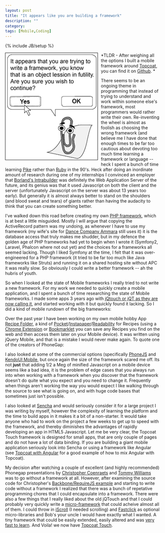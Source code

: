 ```yaml
---
layout: post
title: "It appears like you are building a framework"
description: ""
category: 
tags: [Mobile,Coding]
---
```

{% include JB/setup %}

<img src="/img/clippy.png" style="float:left; border: 1px solid #000; margin: 0 10px 10px 0">

*TLDR - After weighing all the options I built a mobile framework around [Topcoat](http://topcoat.io), you
 can find it on [Github](https://github.com/kriserickson/topcoat-touch). *

There seems to be an ongoing theme in programming that instead of trying to understand and work within
someone else's framework, most programmers would rather write their own.  Re-inventing the wheel is almost
as foolish as choosing the wrong framework (and believe me I have done that enough times to be far too
cautious about devoting too much time learning a framework or language -- heck I spent a bunch of time
learning [Pike](http://pike.lysator.liu.se/) rather than [Ruby](https://www.ruby-lang.org/en/) in the
90's.   Heck after doing an inordinate amount of research during one of my internships I convinced an
employer that [Borland's Intrabuilder](http://www.drdobbs.com/borlands-intrabuilder-10/184415559) was
definitely the Web Application Server of the future, and its genius was that it used Javascript on
both the client and the server (unfortunately Javascript on the server was about 13 years too early).   But
generally it is almost always better to stand on the shoulders (and blood sweat and tears) of giants rather
than having the audacity to think that you can create something better.

I've walked down this road before creating my own [PHP framework](https://github.com/kriserickson/KrisMVC), which
is at best a little misguided.  Mostly I will argue that copying the ActiveRecord pattern was my undoing, as whenever
I have to use my framework (my wife's site for [Dance Company Ammara](http://ammara.ca) still uses it) it is the
database access that truly makes me shudder, but in my defence the golden age of PHP frameworks had yet to begin
when I wrote it (Symfony2, Laravel, Phalcon where not out yet) and the choices for a frameworks all seemed lacking.
 Though I liked Symfony at the time, I felt that it was over-engineered for a PHP framework (it tried to be far too much
 like Java frameworks like Struts) and running it on a shared hosting site without APC it was really slow.  So obviously
 I could write a better framework -- ah the hubris of youth.

So when I looked at the state of Mobile frameworks I really tried to not write a new framework.  For my work we needed
to quickly create a mobile application, and I spent a bunch of time researching the state of Mobile frameworks.  I made
some apps 3 years ago with [jQtouch or jQT as they are now calling it](http://jqtjs.com/), and started working with it
but quickly found it lacking.  So I did a kind of mobile rundown of the big frameworks:

Over the past year I have been working on my own mobile hobby App [Recipe Folder](https://play.google.com/store/apps/details?id=com.recipefolder.app),
a kind of [Pocket](getpocket.com)/[Instapaper](http://www.instapaper.com/)/[Readability](www.readability.com) for
Recipes (using a [Chrome Extension](https://chrome.google.com/webstore/detail/recipe-folder/nfgkogochmmkkglclaokmangionbpmha) or
[Bookmarklet](http://recipe-folder.com) you can save any Recipes you find on the web and then access them
later on your Mobile device).  It was written using jQuery Mobile, and that is a mistake I would never make again.  To quote
one of the creators of PhoneGap:



I also looked at some of the commercial options (specifically [PhoneJS](http://phonejs.devexpress.com/) and [KendoUI Mobile](http://www.kendoui.com/mobile.aspx),
but once again the size of the framework scared me off.  Its not **just** that adding 1/2 a Meg of minified Javascript
on a mobile device seems like a bad idea, it is the problem of edge cases that you always run into when working with a framework when you
discover that the framework doesn't do quite what you expect and you need to change it.  Frequently when things aren't working
the way you would expect I like walking through the source to see what is going on, and with huge code bases that sometimes
just isn't possible.

I also looked at [Sencha](http://www.sencha.com/products/touch) and would seriously consider it for a large project I was writing by myself, however the complexity
of learning the platform and the time to build apps in it makes it a bit of a non-starter.  It would take anyone who had
 to work on the project a few weeks to get up to speed with the framework, and thereby diminishes the advantages of
 rapidly developing an app in HTML5 Javascript.  Let me be very clear, the Topcoat Touch framework is designed for small apps,
 that are only couple of pages and do not have a lot of data binding.  If you are building a giant mobile application seriously
 look into Sencha or using a framework like Angular (see [Topcoat with Angular](http://coenraets.org/blog/2013/11/sample-mobile-application-with-angularjs)
 for a good example of how to mix Angular with Topcoat).

My decision after watching a couple of excellent (and highly recommended) Phonegap presentations by
[Christopher Coenraets](http://coenraets.org/blog/2013/05/top-10-performance-techniques-for-phonegap-applications) and
[Tommy Williams](http://phonegap.com/blog/2013/09/30/spideroak) was to go without a framework at all.
However, after examining the source code for Christopher's [Backbone/RequireJS example](http://coenraets.org/blog/2013/06/building-modular-web-applications-with-backbone-js-and-requirejs-sample-app)
 and starting to write code without a framework I realized that there was a bunch of repetative programming chores that
 I could encapsulate into a framework.  There were also a few things that I really liked about the old jQTouch
 and that I could probably very quickly write a [micro-framework](http://microjs.com) that could acheive almost all of them.
 I could throw in [iScroll](http://cubiq.org/fyi-iscroll-is-out-of-beta) (I needed scrolling) and [Fastclick](https://github.com/ftlabs/fastclick)
  as optional micro-libraries and Bob's your uncle I would have  exactly what I wanted.  A tiny framework that could be easily extended, easily altered and was
 [very fast to learn](https://github.com/kriserickson/topcoat-touch/wiki/Getting-Started).
 And Voila! we now have [Topcoat Touch](https://github.com/kriserickson/topcoat-touch).
